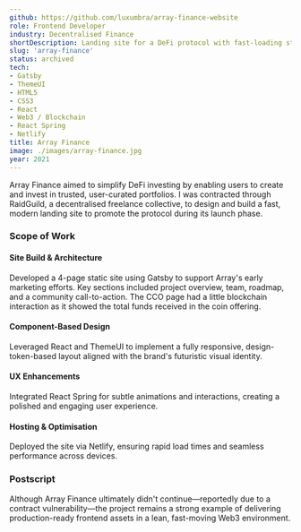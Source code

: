 ```yaml
---
github: https://github.com/luxumbra/array-finance-website
role: Frontend Developer
industry: Decentralised Finance
shortDescription: Landing site for a DeFi protocol with fast-loading static pages.
slug: 'array-finance'
status: archived
tech:
- Gatsby
- ThemeUI
- HTML5
- CSS3
- React
- Web3 / Blockchain
- React Spring
- Netlify
title: Array Finance
image: ./images/array-finance.jpg
year: 2021
---
```


Array Finance aimed to simplify DeFi investing by enabling users to create and invest in trusted, user-curated portfolios. I was contracted through RaidGuild, a decentralised freelance collective, to design and build a fast, modern landing site to promote the protocol during its launch phase.

### Scope of Work

#### Site Build & Architecture
Developed a 4-page static site using Gatsby to support Array's early marketing efforts. Key sections included project overview, team, roadmap, and a community call-to-action. The CCO page had a little blockchain interaction as it showed the total funds received in the coin offering.

#### Component-Based Design
Leveraged React and ThemeUI to implement a fully responsive, design-token-based layout aligned with the brand's futuristic visual identity.

#### UX Enhancements
Integrated React Spring for subtle animations and interactions, creating a polished and engaging user experience.

#### Hosting & Optimisation
Deployed the site via Netlify, ensuring rapid load times and seamless performance across devices.

### Postscript
Although Array Finance ultimately didn't continue—reportedly due to a contract vulnerability—the project remains a strong example of delivering production-ready frontend assets in a lean, fast-moving Web3 environment.
